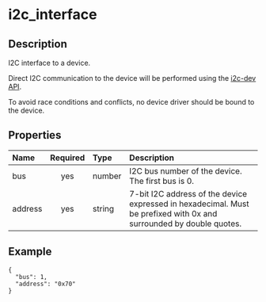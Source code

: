 # i2c_interface

## Description
I2C interface to a device.

Direct I2C communication to the device will be performed using the [i2c-dev
API](https://www.kernel.org/doc/Documentation/i2c/dev-interface).

To avoid race conditions and conflicts, no device driver should be bound to the
device.

## Properties
| Name | Required | Type | Description |
| :--- | :------: | :--- | :---------- |
| bus  | yes | number | I2C bus number of the device.  The first bus is 0. |
| address  | yes | string | 7-bit I2C address of the device expressed in hexadecimal.  Must be prefixed with 0x and surrounded by double quotes. |

## Example
```
{
  "bus": 1,
  "address": "0x70"
}
```
